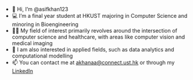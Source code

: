 - 👋 Hi, I’m @asifkhan123
- 💻 I’m a final year student at HKUST majoring in Computer Science and minoring in Bioengineering 
- 👨‍💻 My field of interest primarily revolves around the intersection of computer science and healthcare, with areas like computer vision and medical imaging
- 👾 I am also interested in applied fields, such as data analytics and computational modelling
- 📫 You can contact me at akhanaa@connect.ust.hk or through my [LinkedIn](https://www.linkedin.com/in/asifkhan12/)
